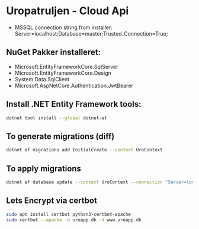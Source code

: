 # Uropatruljen - Cloud Api



* MSSQL connection string from installer: Server=localhost;Database=master;Trusted_Connection=True;

## NuGet Pakker installeret:
* Microsoft.EntityFrameworkCore.SqlServer
* Microsoft.EntityFrameworkCore.Design
* System.Data.SqlClient
* Microsoft.AspNetCore.Authentication.JwtBearer

## Install .NET Entity Framework tools:
```bash
dotnet tool install --global dotnet-ef
```

## To generate migrations (diff)
```bash
dotnet ef migrations add InitialCreate --context UroContext
```

## To apply migrations
```bash
dotnet ef database update --context UroContext --connection "Server=localhost; Database=uro_db; User Id=sa; Password=12345; Trusted_Connection=True; TrustServerCertificate=True;"
```

## Lets Encrypt via certbot
```bash
sudo apt install certbot python3-certbot-apache
sudo certbot --apache -d uroapp.dk -d www.uroapp.dk
```
